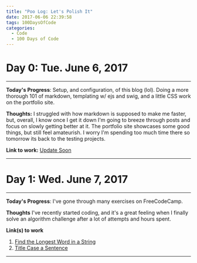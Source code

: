 ```yaml
---
title: "Poo Log: Let's Polish It"
date: 2017-06-06 22:39:58
tags: 100DaysOfCode
categories:
  - Code
  - 100 Days of Code
---
```


# Day 0: Tue. June 6, 2017
---
**Today's Progress**: Setup, and configuration, of this blog (lol). Doing a more thorough 101 of markdown, templating w/ ejs and swig, and a little CSS work on the portfolio site.

**Thoughts:** I struggled with how markdown is supposed to make me faster, but, overall, I know once I get it down I'm going to breeze through posts and focus on slowly getting better at it. The portfolio site showcases some good things, but still feel amateurish.  I worry I'm spending too much time there so tomorrow its back to the testing projects. 

**Link to work:** [Update Soon](http://www.example.com)

---

# Day 1: Wed. June 7, 2017
---
**Today's Progress**: I've gone through many exercises on FreeCodeCamp.

**Thoughts** I've recently started coding, and it's a great feeling when I finally solve an algorithm challenge after a lot of attempts and hours spent.

**Link(s) to work**
1. [Find the Longest Word in a String](https://www.freecodecamp.com/challenges/find-the-longest-word-in-a-string)
2. [Title Case a Sentence](https://www.freecodecamp.com/challenges/title-case-a-sentence)


---
